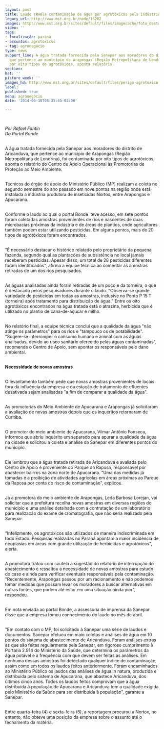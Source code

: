 ```yaml
---
layout: post
title: Laudo revela contaminação de água por agrotóxicos pela indústria Nortox
legacy_url: http://www.mst.org.br/node/16202
images: http://www.mst.org.br/sites/default/files/imagecache/foto_destaque/perigo-agrotoxico.jpg
video: ''
tags:
- localização: paraná
- assuntos: agrotóxicos
- tag: agronegócio
type: news
support_line: A água tratada fornecida pela Sanepar aos moradores do distrito de Aricanduva,
  que pertence ao município de Arapongas (Região Metropolitana de Londrina), foi contaminada
  por oito tipos de agrotóxicos, aponta relatório.
section: 
hat: ''
picture_week: ''
images_hd: http://www.mst.org.br/sites/default/files/perigo-agrotoxico.jpg
label: 
published: true
menu: agronegócio
date: '2014-06-10T08:35:45-03:00'

---
```

<p><em><br></em></p><p><em>Por Rafael Fantin<br>Do Portal Bonde</em></p><p><br>A água tratada fornecida pela Sanepar aos moradores do distrito de Aricanduva, que pertence ao município de Arapongas (Região Metropolitana de Londrina), foi contaminada por oito tipos de agrotóxicos, aponta o relatório do Centro de Apoio Operacional às Promotorias de Proteção ao Meio Ambiente.&nbsp;</p><p><br>Técnicos do órgão de apoio do Ministério Público (MP) realizam a coleta no segundo semestre do ano passado em nove pontos na região onde está instalada a indústria produtora de inseticidas Nortox, entre Arapongas e Apucarana.&nbsp;</p><p><br>Conforme o laudo ao qual o portal Bonde &nbsp;teve acesso, em sete pontos foram coletadas amostras provenientes de rios e nascentes de duas microbacias próximas da indústria e de áreas de plantios, onde agricultores também podem estar utilizando pesticidas. Em alguns pontos, mais de 20 tipos de agrotóxicos foram encontrados.&nbsp;</p><p><br>"É necessário destacar o histórico relatado pelo proprietário da pequena fazenda, segundo qual as plantações de subsistência no local jamais receberam pesticidas. Apesar disso, um total de 28 pesticidas diferentes foram identificados", afirma a equipe técnica ao comentar as amostras retiradas de um dos rios pesquisados.&nbsp;</p><p><br>As águas analisadas ainda foram retiradas de um poço e da torneira, o que é destacado pelos pesquisadores durante o laudo. "Observa-se grande variedade de pesticidas em todas as amostras, inclusive no Ponto P 15 T (torneira) após tratamento para distribuição de água." Entre os oito agrotóxicos encontrados na água tratada está o atrazina, herbicida que é utilizado no plantio de cana-de-açúcar e milho.&nbsp;</p><p><br>No relatório final, a equipe técnica conclui que a qualidade da água "não atinge os parâmetros" para os rios e "tampouco os de potabilidade". "Sugere-se interromper o consumo humano e animal com as águas analisadas, devido ao risco sanitário oferecido pelas águas contaminadas", recomenda o Centro de Apoio, sem apontar os responsáveis pelo dano ambiental.&nbsp;</p><p><br><strong>Necessidade de novas amostras&nbsp;</strong></p><p><br>O levantamento também pede que novas amostras provenientes de locais fora da influência da empresa e da estação de tratamento de efluentes desativada sejam analisadas "a fim de comparar a qualidade da água".&nbsp;</p><p><br>As promotorias do Meio Ambiente de Apucarana e Arapongas já solicitaram a avaliação de novas amostras depois que os inquéritos retornaram de Curitiba.&nbsp;</p><p><br>O promotor do meio ambiente de Apucarana, Vilmar Antônio Fonseca, informou que abriu inquérito em separado para apurar a qualidade da água na cidade e solicitou a coleta e análise da Sanepar em diferentes pontos do município.&nbsp;</p><p><br>Ele lembrou que a água tratada retirada de Aricanduva e avaliada pelo Centro de Apoio é proveniente do Parque da Raposa, responsável por abastecer bairros na zona norte de Apucarana. "Uma das medidas já tomadas é a proibição de atividades agrícolas em áreas próximas ao Parque da Raposa por conta do risco de contaminação", explicou.&nbsp;</p><p><br>Já a promotora do meio ambiente de Arapongas, Leda Barbosa Lorejan, vai solicitar que a prefeitura recolha novas amostras em diversas regiões do município e uma análise detalhada com a contratação de um laboratório para realização do exame de cromatografia, que não seria realizado pela Sanepar.&nbsp;</p><p><br>"Infelizmente, os agrotóxicos são utilizados de maneira indiscriminada em todo Estado. Pesquisas realizadas no Paraná apontam a maior incidência de neoplasias em áreas com grande utilização de herbicidas e agrotóxicos", alerta.&nbsp;</p><p><br>A promotora tratou com cautela a sugestão do relatório de interrupção do abastecimento e ressaltou a necessidade de novas amostras para estudo do caso e ainda para verificar eventuais responsáveis pela contaminação. "Recentemente, Arapongas passou por um racionamento e não podemos tomar medidas que possam levar os moradores a buscar alternativas em outras fontes, que podem até estar em uma situação ainda pior", respondeu.&nbsp;</p><p><br>Em nota enviada ao portal Bonde, a assessoria de imprensa da Sanepar disse que a empresa tomou conhecimento do laudo no mês de abril.&nbsp;</p><p><br>"Em contato com o MP, foi solicitado à Sanepar uma série de laudos e documentos. Sanepar efetuou em maio coletas e análises de água em 10 pontos do sistema de abastecimento de Aricanduva. Foram análises extras às que são feitas regularmente pela Sanepar, em rigoroso cumprimento à Portaria 2.914 do Ministério da Saúde, que determina os parâmetros da água potável e a frequência com que devem ser feitas as análises. Em nenhuma dessas amostras foi detectado qualquer índice de contaminação, assim como em todos os laudos feitos anteriormente. Foram encaminhados ao Ministério Público os laudos das análises de água in natura, produzida e distribuída pelo sistema de Apucarana, que abastece Aricanduva, dos últimos cinco anos. Todos os laudos feitos comprovam que a água distribuída à população de Apucarana e Aricanduva tem a qualidade exigida pelo Ministério da Saúde para ser distribuída à população", garante a Sanepar.&nbsp;</p><p><br>Entre quarta-feira (4) e sexta-feira (6), a reportagem procurou a Nortox, no entanto, não obteve uma posição da empresa sobre o assunto até o fechamento da matéria.</p><p>&nbsp;</p>
